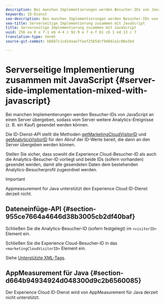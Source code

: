 ```yaml
---
description: Bei manchen Implementierungen werden Besucher-IDs von JavaScript an einen Server übergeben, sodass vom Server weitere Analytics-Ereignisse (z. B. ein Kauf) gesendet werden können.
keywords: ID-Dienst
seo-description: Bei manchen Implementierungen werden Besucher-IDs von JavaScript an einen Server übergeben, sodass vom Server weitere Analytics-Ereignisse (z. B. ein Kauf) gesendet werden können.
seo-title: Serverseitige Implementierung zusammen mit JavaScript
title: Serverseitige Implementierung zusammen mit JavaScript
uuid: 256 ea 0 e 7-1 eb 4-4 c 92-9 a 7 e-f 61 cb 1 ed 13 c 7
translation-type: tm+mt
source-git-commit: bb687c1cd14aae7faef2565dcf9d041a1c06e3bd

---
```



# Serverseitige Implementierung zusammen mit JavaScript {#server-side-implementation-mixed-with-javascript}

Bei manchen Implementierungen werden Besucher-IDs von JavaScript an einen Server übergeben, sodass vom Server weitere Analytics-Ereignisse (z. B. ein Kauf) gesendet werden können.

Die ID-Dienst-API stellt die Methoden [getMarketingCloudVisitorID](../../mcvid-library/mcvid-get-set/mcvid-getmcvid.md) und [getAnalyticsVisitorID](../../mcvid-library/mcvid-get-set/mcvid-getanalyticsvisitorid.md) für den Abruf der ID-Werte bereit, die dann an den Server übergeben werden können.

Stellen Sie sicher, dass sowohl die Experience Cloud-Besucher-ID als auch die Analytics-Besucher-ID vorliegt und beide IDs (sofern vorhanden) gesendet werden, damit alle gesendeten Daten dem bestehenden Analytics-Besucherprofil zugeordnet werden.

>[!IMPORTANT]
>
>Appmeasurement for Java unterstützt den Experience Cloud ID-Dienst derzeit nicht.

## Dateneinfüge-API {#section-955ce7664a4646d38b3005cb2df40baf}

Schließen Sie die Analytics-Besucher-ID (sofern festgelegt) im `<visitorID>` Element ein.

Schließen Sie die Experience Cloud-Besucher-ID in das `<marketingCloudVisitorID>` Element ein.

Siehe [Unterstützte XML-Tags](https://marketing.adobe.com/developer/en_US/documentation/data-insertion/r-supported-tags).

## AppMeasurement für Java {#section-d664b94934924d048300d9c2b6560085}

Der Experience Cloud ID-Dienst wird von AppMeasurement für Java derzeit nicht unterstützt.
